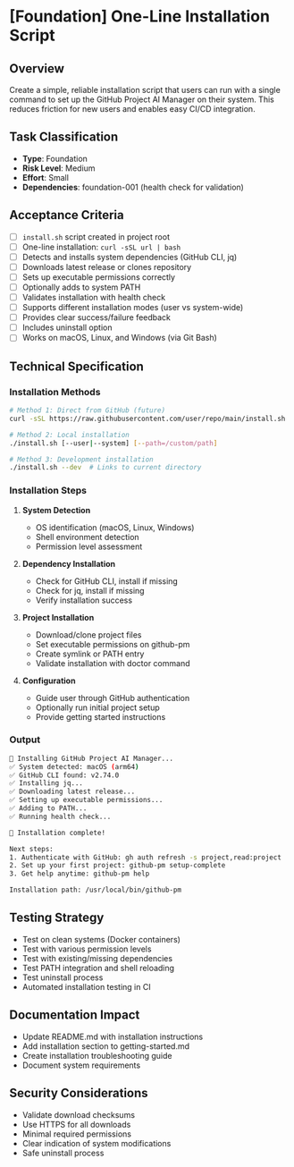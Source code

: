 # [Foundation] One-Line Installation Script

## Overview
Create a simple, reliable installation script that users can run with a single command to set up the GitHub Project AI Manager on their system. This reduces friction for new users and enables easy CI/CD integration.

## Task Classification
- **Type**: Foundation
- **Risk Level**: Medium
- **Effort**: Small
- **Dependencies**: foundation-001 (health check for validation)

## Acceptance Criteria
- [ ] `install.sh` script created in project root
- [ ] One-line installation: `curl -sSL url | bash`
- [ ] Detects and installs system dependencies (GitHub CLI, jq)
- [ ] Downloads latest release or clones repository
- [ ] Sets up executable permissions correctly
- [ ] Optionally adds to system PATH
- [ ] Validates installation with health check
- [ ] Supports different installation modes (user vs system-wide)
- [ ] Provides clear success/failure feedback
- [ ] Includes uninstall option
- [ ] Works on macOS, Linux, and Windows (via Git Bash)

## Technical Specification

### Installation Methods
```bash
# Method 1: Direct from GitHub (future)
curl -sSL https://raw.githubusercontent.com/user/repo/main/install.sh | bash

# Method 2: Local installation
./install.sh [--user|--system] [--path=/custom/path]

# Method 3: Development installation
./install.sh --dev  # Links to current directory
```

### Installation Steps
1. **System Detection**
   - OS identification (macOS, Linux, Windows)
   - Shell environment detection
   - Permission level assessment

2. **Dependency Installation**
   - Check for GitHub CLI, install if missing
   - Check for jq, install if missing
   - Verify installation success

3. **Project Installation**
   - Download/clone project files
   - Set executable permissions on github-pm
   - Create symlink or PATH entry
   - Validate installation with doctor command

4. **Configuration**
   - Guide user through GitHub authentication
   - Optionally run initial project setup
   - Provide getting started instructions

### Output
```bash
🚀 Installing GitHub Project AI Manager...
✅ System detected: macOS (arm64)
✅ GitHub CLI found: v2.74.0
✅ Installing jq...
✅ Downloading latest release...
✅ Setting up executable permissions...
✅ Adding to PATH...
✅ Running health check...

🎉 Installation complete!

Next steps:
1. Authenticate with GitHub: gh auth refresh -s project,read:project
2. Set up your first project: github-pm setup-complete
3. Get help anytime: github-pm help

Installation path: /usr/local/bin/github-pm
```

## Testing Strategy
- Test on clean systems (Docker containers)
- Test with various permission levels
- Test with existing/missing dependencies
- Test PATH integration and shell reloading
- Test uninstall process
- Automated installation testing in CI

## Documentation Impact
- Update README.md with installation instructions
- Add installation section to getting-started.md
- Create installation troubleshooting guide
- Document system requirements

## Security Considerations
- Validate download checksums
- Use HTTPS for all downloads
- Minimal required permissions
- Clear indication of system modifications
- Safe uninstall process